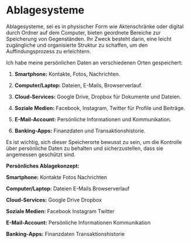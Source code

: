 # Ablagesysteme

Ablagesysteme, sei es in physischer Form wie Aktenschränke oder digital durch Ordner auf dem Computer, bieten geordnete Bereiche zur Speicherung von Gegenständen. Ihr Zweck besteht darin, eine leicht zugängliche und organisierte Struktur zu schaffen, um den Auffindungsprozess zu erleichtern.


Ich habe meine persönlichen Daten an verschiedenen Orten gespeichert:

1. **Smartphone:** Kontakte, Fotos, Nachrichten.

2. **Computer/Laptop:** Dateien, E-Mails, Browserverlauf.

3. **Cloud-Services:** Google Drive, Dropbox für Dokumente und Dateien.

4. **Soziale Medien:** Facebook, Instagram, Twitter für Profile und Beiträge.

5. **E-Mail-Account:** Persönliche Informationen und Kommunikation.

6. **Banking-Apps:** Finanzdaten und Transaktionshistorie.

Es ist wichtig, sich dieser Speicherorte bewusst zu sein, um die Kontrolle über persönliche Daten zu behalten und sicherzustellen, dass sie angemessen geschützt sind.


**Persönliches Ablagekonzept:**

**Smartphone:**
Kontakte
Fotos
Nachrichten

**Computer/Laptop:**
Dateien
E-Mails
Browserverlauf

**Cloud-Services:**
Google Drive
Dropbox

**Soziale Medien:**
Facebook
Instagram
Twitter

**E-Mail-Account:**
Persönliche Informationen
Kommunikation

**Banking-Apps:**
Finanzdaten
Transaktionshistorie

